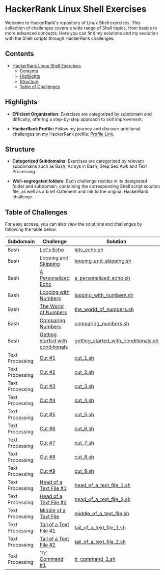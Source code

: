 # HackerRank Linux Shell Exercises

Welcome to HackerRank's repository of Linux Shell exercises. This collection of challenges covers a wide range of Shell topics, from basics to more advanced concepts. Here you can find my solutions and my evolution with the Shell scripts through HackerRank challenges.

## Contents

- [HackerRank Linux Shell Exercises](#hackerrank-linux-shell-exercises)
  - [Contents](#contents)
  - [Highlights](#highlights)
  - [Structure](#structure)
  - [Table of Challenges](#table-of-challenges)

## Highlights

- **Efficient Organization:** Exercises are categorized by subdomain and difficulty, offering a step-by-step approach to skill improvement.

- **HackerRank Profile:** Follow my journey and discover additional challenges on my HackerRank profile: [Profile Link](https://www.hackerrank.com/profile/kayckdelfino).

## Structure

- **Categorized Subdomains**: Exercises are categorized by relevant subdomains such as Bash, Arrays in Bash, Grep Sed Awk and Text Processing.
  
- **Well-segregated folders**: Each challenge resides in its designated folder and subdomain, containing the corresponding Shell script solution file, as well as a brief statement and link to the original HackerRank challenge.


## Table of Challenges

For easy access, you can also view the solutions and challenges by following the table below.

| Subdomain       | Challenge                                                                                                                             | Solution                                                                                                                                                                                                             | Difficulty |
|-----------------|---------------------------------------------------------------------------------------------------------------------------------------|----------------------------------------------------------------------------------------------------------------------------------------------------------------------------------------------------------------------|------------|
| Bash            | [Let's Echo](https://www.hackerrank.com/challenges/bash-tutorials-lets-echo/problem)                                                  | [lets_echo.sh](https://github.com/kayckdelfino/public_knowledge_base/blob/main/Shell/HackerRank/Solutions/Bash/Let's%20Echo/lets_echo.sh)                                                                            | Easy       |
| Bash            | [Looping and Skipping](https://www.hackerrank.com/challenges/bash-tutorials---looping-and-skipping/problem)                           | [looping_and_skipping.sh](https://github.com/kayckdelfino/public_knowledge_base/blob/main/Shell/HackerRank/Solutions/Bash/Looping%20and%20Skipping/looping_and_skipping.sh)                                          | Easy       |
| Bash            | [A Personalized Echo](https://www.hackerrank.com/challenges/bash-tutorials---a-personalized-echo/problem)                             | [a_personalized_echo.sh](https://github.com/kayckdelfino/public_knowledge_base/blob/main/Shell/HackerRank/Solutions/Bash/A%20Personalized%20Echo/a_personalized_echo.sh)                                             | Easy       |
| Bash            | [Looping with Numbers](https://www.hackerrank.com/challenges/bash-tutorials---looping-with-numbers/problem)                           | [looping_with_numbers.sh](https://github.com/kayckdelfino/public_knowledge_base/blob/main/Shell/HackerRank/Solutions/Bash/Looping%20with%20Numbers/looping_with_numbers.sh)                                          | Easy       |
| Bash            | [The World of Numbers](https://www.hackerrank.com/challenges/bash-tutorials---the-world-of-numbers/problem)                           | [the_world_of_numbers.sh](https://github.com/kayckdelfino/public_knowledge_base/blob/main/Shell/HackerRank/Solutions/Bash/The%20World%20of%20Numbers/the_world_of_numbers.sh)                                        | Easy       |
| Bash            | [Comparing Numbers](https://www.hackerrank.com/challenges/bash-tutorials---comparing-numbers/problem)                                 | [comparing_numbers.sh](https://github.com/kayckdelfino/public_knowledge_base/blob/main/Shell/HackerRank/Solutions/Bash/Comparing%20Numbers/comparing_numbers.sh)                                                     | Easy       |
| Bash            | [Getting started with conditionals](https://www.hackerrank.com/challenges/bash-tutorials---getting-started-with-conditionals/problem) | [getting_started_with_conditionals.sh](https://github.com/kayckdelfino/public_knowledge_base/blob/main/Shell/HackerRank/Solutions/Bash/Getting%20started%20with%20conditionals/getting_started_with_conditionals.sh) | Easy       |
| Text Processing | [Cut #1](https://www.hackerrank.com/challenges/text-processing-cut-1/problem)                                                         | [cut_1.sh](https://github.com/kayckdelfino/public_knowledge_base/blob/main/Shell/HackerRank/Solutions/Text%20Processing/Cut%20%231/cut_1.sh)                                                                         | Easy       |
| Text Processing | [Cut #2](https://www.hackerrank.com/challenges/text-processing-cut-2/problem)                                                         | [cut_2.sh](https://github.com/kayckdelfino/public_knowledge_base/blob/main/Shell/HackerRank/Solutions/Text%20Processing/Cut%20%232/cut_2.sh)                                                                         | Easy       |
| Text Processing | [Cut #3](https://www.hackerrank.com/challenges/text-processing-cut-3/problem)                                                         | [cut_3.sh](https://github.com/kayckdelfino/public_knowledge_base/blob/main/Shell/HackerRank/Solutions/Text%20Processing/Cut%20%233/cut_3.sh)                                                                         | Easy       |
| Text Processing | [Cut #4](https://www.hackerrank.com/challenges/text-processing-cut-4/problem)                                                         | [cut_4.sh](https://github.com/kayckdelfino/public_knowledge_base/blob/main/Shell/HackerRank/Solutions/Text%20Processing/Cut%20%234/cut_4.sh)                                                                         | Easy       |
| Text Processing | [Cut #5](https://www.hackerrank.com/challenges/text-processing-cut-5/problem)                                                         | [cut_5.sh](https://github.com/kayckdelfino/public_knowledge_base/blob/main/Shell/HackerRank/Solutions/Text%20Processing/Cut%20%235/cut_5.sh)                                                                         | Easy       |
| Text Processing | [Cut #6](https://www.hackerrank.com/challenges/text-processing-cut-6/problem)                                                         | [cut_6.sh](https://github.com/kayckdelfino/public_knowledge_base/blob/main/Shell/HackerRank/Solutions/Text%20Processing/Cut%20%236/cut_6.sh)                                                                         | Easy       |
| Text Processing | [Cut #7](https://www.hackerrank.com/challenges/text-processing-cut-7/problem)                                                         | [cut_7.sh](https://github.com/kayckdelfino/public_knowledge_base/blob/main/Shell/HackerRank/Solutions/Text%20Processing/Cut%20%237/cut_7.sh)                                                                         | Easy       |
| Text Processing | [Cut #8](https://www.hackerrank.com/challenges/text-processing-cut-8/problem)                                                         | [cut_8.sh](https://github.com/kayckdelfino/public_knowledge_base/blob/main/Shell/HackerRank/Solutions/Text%20Processing/Cut%20%238/cut_8.sh)                                                                         | Easy       |
| Text Processing | [Cut #9](https://www.hackerrank.com/challenges/text-processing-cut-9/problem)                                                         | [cut_9.sh](https://github.com/kayckdelfino/public_knowledge_base/blob/main/Shell/HackerRank/Solutions/Text%20Processing/Cut%20%239/cut_9.sh)                                                                         | Easy       |
| Text Processing | [Head of a Text File #1](https://www.hackerrank.com/challenges/text-processing-head-1/problem)                                        | [head_of_a_text_file_1.sh](https://github.com/kayckdelfino/public_knowledge_base/blob/main/Shell/HackerRank/Solutions/Text%20Processing/Head%20of%20a%20Text%20File%20%231/head_of_a_text_file_1.sh)                 | Easy       |
| Text Processing | [Head of a Text File #2](https://www.hackerrank.com/challenges/text-processing-head-2/problem)                                        | [head_of_a_text_file_2.sh](https://github.com/kayckdelfino/public_knowledge_base/blob/main/Shell/HackerRank/Solutions/Text%20Processing/Head%20of%20a%20Text%20File%20%232/head_of_a_text_file_2.sh)                 | Easy       |
| Text Processing | [Middle of a Text File](https://www.hackerrank.com/challenges/text-processing-in-linux---the-middle-of-a-text-file/problem)           | [middle_of_a_text_file.sh](https://github.com/kayckdelfino/public_knowledge_base/blob/main/Shell/HackerRank/Solutions/Text%20Processing/Middle%20of%20a%20Text%20File/middle_of_a_text_file.sh)                      | Easy       |
| Text Processing | [Tail of a Text File #1](https://www.hackerrank.com/challenges/text-processing-tail-1/problem)                                        | [tail_of_a_text_file_1.sh](https://github.com/kayckdelfino/public_knowledge_base/blob/main/Shell/HackerRank/Solutions/Text%20Processing/Tail%20of%20a%20Text%20File%20%231/tail_of_a_text_file_1.sh)                 | Easy       |
| Text Processing | [Tail of a Text File #2](https://www.hackerrank.com/challenges/text-processing-tail-2/problem)                                        | [tail_of_a_text_file_2.sh](https://github.com/kayckdelfino/public_knowledge_base/blob/main/Shell/HackerRank/Solutions/Text%20Processing/Tail%20of%20a%20Text%20File%20%232/tail_of_a_text_file_2.sh)                 | Easy       |
| Text Processing | ['Tr' Command #1](https://www.hackerrank.com/challenges/text-processing-tr-1/problem)                                                 | [tr_command_1.sh](https://github.com/kayckdelfino/public_knowledge_base/blob/main/Shell/HackerRank/Solutions/Text%20Processing/'Tr'%20Command%20%231/tr_command_1.sh)                                                | Easy       |